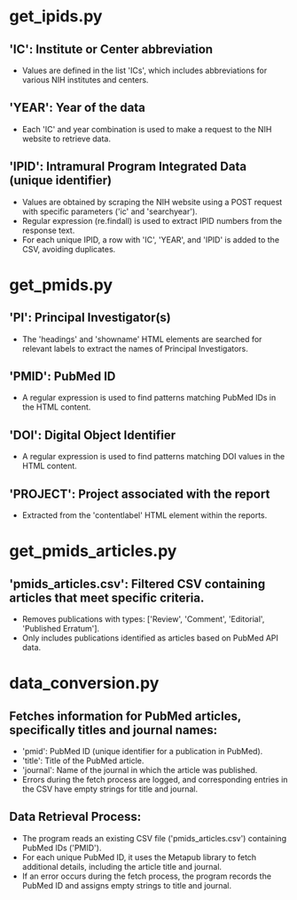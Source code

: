 # get_ipids.py
## 'IC': Institute or Center abbreviation
   - Values are defined in the list 'ICs', which includes abbreviations for various NIH institutes and centers.

## 'YEAR': Year of the data
   - Each 'IC' and year combination is used to make a request to the NIH website to retrieve data.

## 'IPID': Intramural Program Integrated Data (unique identifier)
   - Values are obtained by scraping the NIH website using a POST request with specific parameters ('ic' and 'searchyear').
   - Regular expression (re.findall) is used to extract IPID numbers from the response text.
   - For each unique IPID, a row with 'IC', 'YEAR', and 'IPID' is added to the CSV, avoiding duplicates.


# ##########


# get_pmids.py
## 'PI': Principal Investigator(s)
   - The 'headings' and 'showname' HTML elements are searched for relevant labels to extract the names of Principal Investigators.

## 'PMID': PubMed ID
   - A regular expression is used to find patterns matching PubMed IDs in the HTML content.

## 'DOI': Digital Object Identifier
   - A regular expression is used to find patterns matching DOI values in the HTML content.

## 'PROJECT': Project associated with the report
   - Extracted from the 'contentlabel' HTML element within the reports.


# ##########


# get_pmids_articles.py

## 'pmids_articles.csv': Filtered CSV containing articles that meet specific criteria.
  - Removes publications with types: ['Review', 'Comment', 'Editorial', 'Published Erratum'].
  - Only includes publications identified as articles based on PubMed API data.


# ##########


# data_conversion.py

##   Fetches information for PubMed articles, specifically titles and journal names:

   - 'pmid': PubMed ID (unique identifier for a publication in PubMed).
   - 'title': Title of the PubMed article.
   - 'journal': Name of the journal in which the article was published.
   - Errors during the fetch process are logged, and corresponding entries in the CSV have empty strings for title and journal.

## Data Retrieval Process:
   - The program reads an existing CSV file ('pmids_articles.csv') containing PubMed IDs ('PMID').
   - For each unique PubMed ID, it uses the Metapub library to fetch additional details, including the article title and journal.
   - If an error occurs during the fetch process, the program records the PubMed ID and assigns empty strings to title and journal.

# ##########




